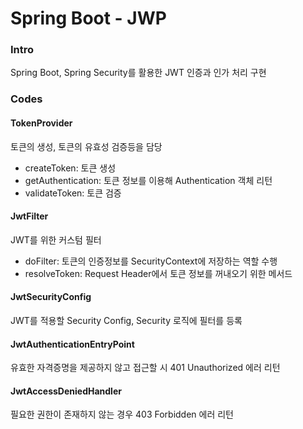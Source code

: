 # Spring Boot - JWP

### Intro
Spring Boot, Spring Security를 활용한 JWT 인증과 인가 처리 구현

### Codes

#### TokenProvider
토큰의 생성, 토큰의 유효성 검증등을 담당

- createToken: 토큰 생성
- getAuthentication: 토큰 정보를 이용해 Authentication 객체 리턴
- validateToken: 토큰 검증

#### JwtFilter
JWT를 위한 커스텀 필터

- doFilter: 토큰의 인증정보를 SecurityContext에 저장하는 역할 수행
- resolveToken: Request Header에서 토큰 정보를 꺼내오기 위한 메서드

#### JwtSecurityConfig
JWT를 적용할 Security Config, Security 로직에 필터를 등록

#### JwtAuthenticationEntryPoint
유효한 자격증명을 제공하지 않고 접근할 시 401 Unauthorized 에러 리턴

#### JwtAccessDeniedHandler
필요한 권한이 존재하지 않는 경우 403 Forbidden 에러 리턴

